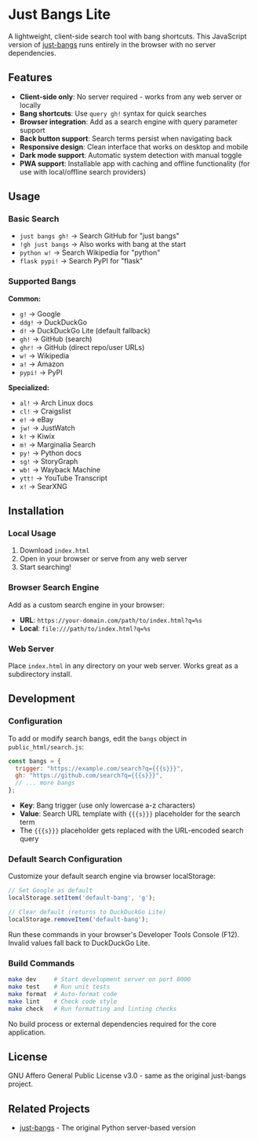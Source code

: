 # Just Bangs Lite

A lightweight, client-side search tool with bang shortcuts. This JavaScript version of [just-bangs](https://github.com/thavelick/just-bangs) runs entirely in the browser with no server dependencies.

## Features

- **Client-side only**: No server required - works from any web server or locally
- **Bang shortcuts**: Use `query gh!` syntax for quick searches
- **Browser integration**: Add as a search engine with query parameter support
- **Back button support**: Search terms persist when navigating back
- **Responsive design**: Clean interface that works on desktop and mobile
- **Dark mode support**: Automatic system detection with manual toggle
- **PWA support**: Installable app with caching and offline functionality (for use with local/offline search providers)

## Usage

### Basic Search

- `just bangs gh!` → Search GitHub for "just bangs"
- `!gh just bangs` → Also works with bang at the start
- `python w!` → Search Wikipedia for "python"
- `flask pypi!` → Search PyPI for "flask"

### Supported Bangs

**Common:**

- `g!` → Google
- `ddg!` → DuckDuckGo
- `d!` → DuckDuckGo Lite (default fallback)
- `gh!` → GitHub (search)
- `ghr!` → GitHub (direct repo/user URLs)
- `w!` → Wikipedia
- `a!` → Amazon
- `pypi!` → PyPI

**Specialized:**

- `al!` → Arch Linux docs
- `cl!` → Craigslist
- `e!` → eBay
- `jw!` → JustWatch
- `k!` → Kiwix
- `m!` → Marginalia Search
- `py!` → Python docs
- `sg!` → StoryGraph
- `wb!` → Wayback Machine
- `ytt!` → YouTube Transcript
- `x!` → SearXNG

## Installation

### Local Usage

1. Download `index.html`
2. Open in your browser or serve from any web server
3. Start searching!

### Browser Search Engine

Add as a custom search engine in your browser:

- **URL**: `https://your-domain.com/path/to/index.html?q=%s`
- **Local**: `file:///path/to/index.html?q=%s`

### Web Server

Place `index.html` in any directory on your web server. Works great as a subdirectory install.

## Development

### Configuration

To add or modify search bangs, edit the `bangs` object in `public_html/search.js`:

```javascript
const bangs = {
  trigger: "https://example.com/search?q={{{s}}}",
  gh: "https://github.com/search?q={{{s}}}",
  // ... more bangs
};
```

- **Key**: Bang trigger (use only lowercase a-z characters)
- **Value**: Search URL template with `{{{s}}}` placeholder for the search term
- The `{{{s}}}` placeholder gets replaced with the URL-encoded search query

### Default Search Configuration

Customize your default search engine via browser localStorage:

```javascript
// Set Google as default
localStorage.setItem('default-bang', 'g');

// Clear default (returns to DuckDuckGo Lite)
localStorage.removeItem('default-bang');
```

Run these commands in your browser's Developer Tools Console (F12). Invalid values fall back to DuckDuckGo Lite.

### Build Commands

```bash
make dev     # Start development server on port 8000
make test    # Run unit tests
make format  # Auto-format code
make lint    # Check code style
make check   # Run formatting and linting checks
```

No build process or external dependencies required for the core application.

## License

GNU Affero General Public License v3.0 - same as the original just-bangs project.

## Related Projects

- [just-bangs](https://github.com/thavelick/just-bangs) - The original Python server-based version
